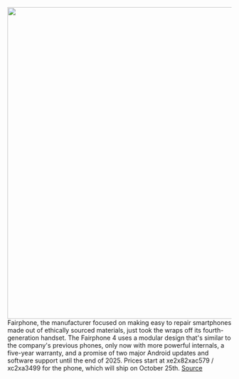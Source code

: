 <img src='https://cdn.vox-cdn.com/thumbor/J87cjUP-1fMTPIzHAwnx9j90tL4=/0x0:3969x2646/1200x800/filters:focal(2526x1014:3160x1648)/cdn.vox-cdn.com/uploads/chorus_image/image/69930134/Fairphone_02_grey_phone_in_hand_on_couch_Kera_0091_C1_RGB.0.jpg' width='700px' /><br/>
Fairphone, the manufacturer focused on making easy to repair smartphones made out of ethically sourced materials, just took the wraps off its fourth-generation handset. The Fairphone 4 uses a modular design that's similar to the company's previous phones, only now with more powerful internals, a five-year warranty, and a promise of two major Android updates and software support until the end of 2025. Prices start at xe2x82xac579 / xc2xa3499 for the phone, which will ship on October 25th.
<a href='https://www.theverge.com/2021/9/30/22700014/fairphone-4-release-date-news-features-warranty-price-sustainable'> Source <a/>